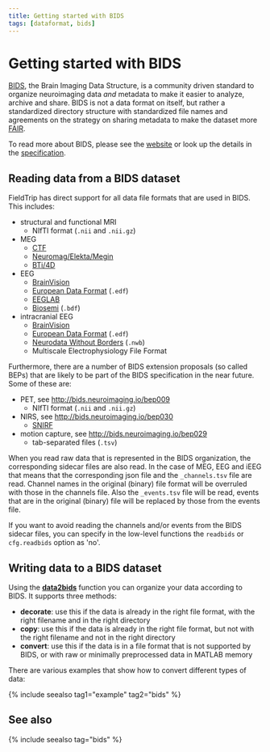 ```yaml
---
title: Getting started with BIDS
tags: [dataformat, bids]
---
```


# Getting started with BIDS

[BIDS](https://bids.neuroimaging.io), the Brain Imaging Data Structure, is a community driven standard to organize neuroimaging data _and_ metadata to make it easier to analyze, archive and share. BIDS is not a data format on itself, but rather a standardized directory structure with standardized file names and agreements on the strategy on sharing metadata to make the dataset more [FAIR](https://www.go-fair.org/fair-principles/).

To read more about BIDS, please see the [website](https://bids.neuroimaging.io) or look up the details in the [specification](https://bids-specification.readthedocs.io/).

## Reading data from a BIDS dataset

FieldTrip has direct support for all data file formats that are used in BIDS. This includes:

- structural and functional MRI
  - NIfTI format (`.nii` and `.nii.gz`)
- MEG
  - [CTF](/getting_started/ctf)
  - [Neuromag/Elekta/Megin](/getting_started/neuromag)
  - [BTi/4D](/getting_started/bti)
- EEG
  - [BrainVision](/getting_started/brainvision)
  - [European Data Format](/getting_started/edf) (`.edf`)
  - [EEGLAB](/getting_started/eeglab)
  - [Biosemi](/getting_started/biosemi) (`.bdf`)
- intracranial EEG
  - [BrainVision](/getting_started/brainvision)
  - [European Data Format](/getting_started/edf) (`.edf`)
  - [Neurodata Without Borders](/getting_started/nwb) (`.nwb`)
  - Multiscale Electrophysiology File Format

Furthermore, there are a number of BIDS extension proposals (so called BEPs) that are likely to be part of the BIDS specification in the near future. Some of these are:

- PET, see <http://bids.neuroimaging.io/bep009>
  - NIfTI format (`.nii` and `.nii.gz`)
- NIRS, see <http://bids.neuroimaging.io/bep030>
  - [SNIRF](/getting_started/snirf)
- motion capture, see <http://bids.neuroimaging.io/bep029>
  - tab-separated files (`.tsv`)

When you read raw data that is represented in the BIDS organization, the corresponding sidecar files are also read. In the case of MEG, EEG and iEEG that means that the corresponding json file and the `_channels.tsv` file are read. Channel names in the original (binary) file format will be overruled with those in the channels file. Also the `_events.tsv` file will be read, events that are in the original (binary) file will be replaced by those from the events file.

If you want to avoid reading the channels and/or events from the BIDS sidecar files, you can specify in the low-level functions the `readbids` or `cfg.readbids` option as 'no'.

## Writing data to a BIDS dataset

Using the **[data2bids](/reference/data2bids)** function you can organize your data according to BIDS. It supports three methods:

- **decorate**: use this if the data is already in the right file format, with the right filename and in the right directory
- **copy**: use this if the data is already in the right file format, but not with the right filename and not in the right directory
- **convert**: use this if the data is in a file format that is not supported by BIDS, or with raw or minimally preprocessed data in MATLAB memory

There are various examples that show how to convert different types of data:

{% include seealso tag1="example" tag2="bids" %}

## See also

{% include seealso tag="bids" %}